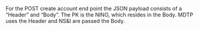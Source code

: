 For the POST create account end point the JSON payload consists of a “Header” and “Body”.
The PK is the NINO, which resides in the Body.
MDTP uses the Header and NS&I are passed the Body.